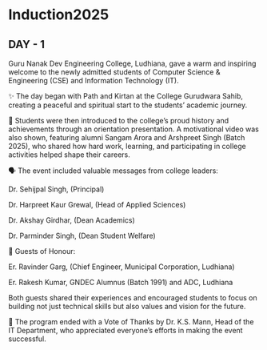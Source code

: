 # Induction2025
## DAY - 1
Guru Nanak Dev Engineering College, Ludhiana, gave a warm and inspiring welcome to the newly admitted students of Computer Science & Engineering (CSE) and Information Technology (IT).

✨ The day began with Path and Kirtan at the College Gurudwara Sahib, creating a peaceful and spiritual start to the students’ academic journey.

🎥 Students were then introduced to the college’s proud history and achievements through an orientation presentation. A motivational video was also shown, featuring alumni Sangam Arora and Arshpreet Singh (Batch 2025), who shared how hard work, learning, and participating in college activities helped shape their careers.

🗣 The event included valuable messages from college leaders:

Dr. Sehijpal Singh, (Principal)

Dr. Harpreet Kaur Grewal, (Head of Applied Sciences)

Dr. Akshay Girdhar, (Dean Academics)

Dr. Parminder Singh, (Dean Student Welfare)

🌟 Guests of Honour:

Er. Ravinder Garg, (Chief Engineer, Municipal Corporation, Ludhiana)

Er. Rakesh Kumar, GNDEC Alumnus (Batch 1991) and ADC, Ludhiana

Both guests shared their experiences and encouraged students to focus on building not just technical skills but also values and vision for the future.

📍 The program ended with a Vote of Thanks by Dr. K.S. Mann, Head of the IT Department, who appreciated everyone’s efforts in making the event successful.

